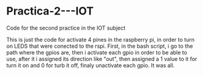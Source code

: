 # Practica-2---IOT
Code for the second practice in the IOT subject


This is just the code for activate 4 pines in the raspberry pi, in order to turn on LEDS that were conected to the rspi.
First, in the bash script, i go to the path where the gpios are, then i activate each gpio in order to be able to use, after it i assigned its  direction like "out", then assigned a 1 value to it for turn it on and 0 for turb it off, finaly unactivate each gpio.
It was all.
